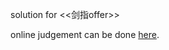 solution for <<剑指offer>>

online judgement can be done [here](https://www.nowcoder.com/ta/coding-interviews?page=1).
